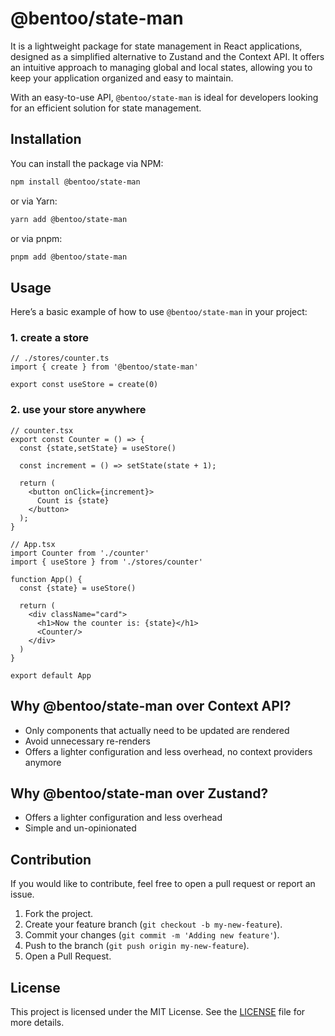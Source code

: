 # @bentoo/state-man
It is a lightweight package for state management in React applications, designed as a simplified alternative to Zustand and the Context API. It offers an intuitive approach to managing global and local states, allowing you to keep your application organized and easy to maintain.

With an easy-to-use API, `@bentoo/state-man` is ideal for developers looking for an efficient solution for state management.
## Installation

You can install the package via NPM:

```bash
npm install @bentoo/state-man
```

or via Yarn:

```bash
yarn add @bentoo/state-man
```

or via pnpm:

```bash
pnpm add @bentoo/state-man
```

## Usage

Here’s a basic example of how to use `@bentoo/state-man` in your project:

### 1. create a store
```tsx
// ./stores/counter.ts
import { create } from '@bentoo/state-man'

export const useStore = create(0)

```
### 2. use your store anywhere
```tsx
// counter.tsx
export const Counter = () => {
  const {state,setState} = useStore()

  const increment = () => setState(state + 1);

  return (
    <button onClick={increment}>
      Count is {state}
    </button>
  );
}

// App.tsx
import Counter from './counter'
import { useStore } from './stores/counter'

function App() {
  const {state} = useStore()

  return (
    <div className="card">
      <h1>Now the counter is: {state}</h1>
      <Counter/>
    </div>
  )
}

export default App
```

## Why @bentoo/state-man over Context API?
- Only components that actually need to be updated are rendered
- Avoid unnecessary re-renders
- Offers a lighter configuration and less overhead, no context providers anymore

## Why @bentoo/state-man over Zustand?
- Offers a lighter configuration and less overhead
- Simple and un-opinionated

## Contribution

If you would like to contribute, feel free to open a pull request or report an issue.

1. Fork the project.
2. Create your feature branch (`git checkout -b my-new-feature`).
3. Commit your changes (`git commit -m 'Adding new feature'`).
4. Push to the branch (`git push origin my-new-feature`).
5. Open a Pull Request.

## License

This project is licensed under the MIT License. See the [LICENSE](LICENSE) file for more details.